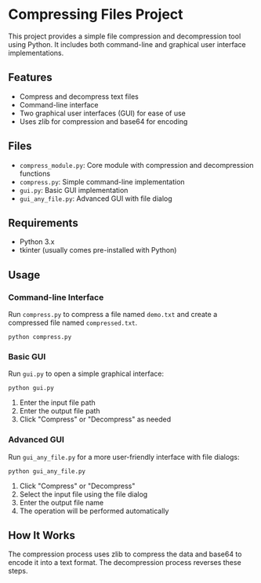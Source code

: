 # Compressing Files Project

This project provides a simple file compression and decompression tool using Python. It includes both command-line and graphical user interface implementations.

## Features

- Compress and decompress text files
- Command-line interface
- Two graphical user interfaces (GUI) for ease of use
- Uses zlib for compression and base64 for encoding

## Files

- `compress_module.py`: Core module with compression and decompression functions
- `compress.py`: Simple command-line implementation
- `gui.py`: Basic GUI implementation
- `gui_any_file.py`: Advanced GUI with file dialog

## Requirements

- Python 3.x
- tkinter (usually comes pre-installed with Python)

## Usage

### Command-line Interface

Run `compress.py` to compress a file named `demo.txt` and create a compressed file named `compressed.txt`.

```
python compress.py
```

### Basic GUI

Run `gui.py` to open a simple graphical interface:

```
python gui.py
```

1. Enter the input file path
2. Enter the output file path
3. Click "Compress" or "Decompress" as needed

### Advanced GUI

Run `gui_any_file.py` for a more user-friendly interface with file dialogs:

```
python gui_any_file.py
```

1. Click "Compress" or "Decompress"
2. Select the input file using the file dialog
3. Enter the output file name
4. The operation will be performed automatically

## How It Works

The compression process uses zlib to compress the data and base64 to encode it into a text format. The decompression process reverses these steps.
